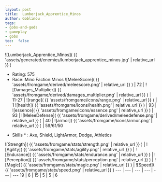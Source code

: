```yaml
---
layout: post
title:  Lumberjack_Apprentice_Minos
author: Goblinou
tags:
- gobs-and-gods
- gameplay
- gobs
toc:  false
---
```


![Lumberjack_Apprentice_Minos]( {{ 'assets/generated/enemies/lumberjack_apprentice_minos.jpg' | relative_url }} )
- Rating: 575
- Race: Mino  Faction:Minos
![MeleeScore]( {{ 'assets/fromgame/derived/meleescore.png' | relative_url }} ) | 72 | ![Damages_Multiplier]( {{ 'assets/fromgame/derived/damages_multiplier.png' | relative_url }} ) | 11-27 | ![range]( {{ 'assets/fromgame/icons/range.png' | relative_url }} ) | 1
![health]( {{ 'assets/fromgame/icons/health.png' | relative_url }} ) | 93 | ![essence]( {{ 'assets/fromgame/icons/essence.png' | relative_url }} ) | 93 | ![MeleeDefense]( {{ 'assets/fromgame/derived/meleedefense.png' | relative_url }} ) | 40 | ![armor]( {{ 'assets/fromgame/icons/armor.png' | relative_url }} ) | 59/61/50
* Skills * : Axe, Shield, LightArmor, Dodge, Athletics

![Strength]( {{ 'assets/fromgame/stats/strength.png' | relative_url }} ) | ![Agility]( {{ 'assets/fromgame/stats/agility.png' | relative_url }} ) | ![Endurance]( {{ 'assets/fromgame/stats/endurance.png' | relative_url }} ) | ![Perception]( {{ 'assets/fromgame/stats/perception.png' | relative_url }} ) | ![Magic]( {{ 'assets/fromgame/stats/magic.png' | relative_url }} ) | ![Speed]( {{ 'assets/fromgame/stats/speed.png' | relative_url }} )
--- | --- | --- | --- | --- | ---
19 | 6 | 15 | 5 | 5 | 6
